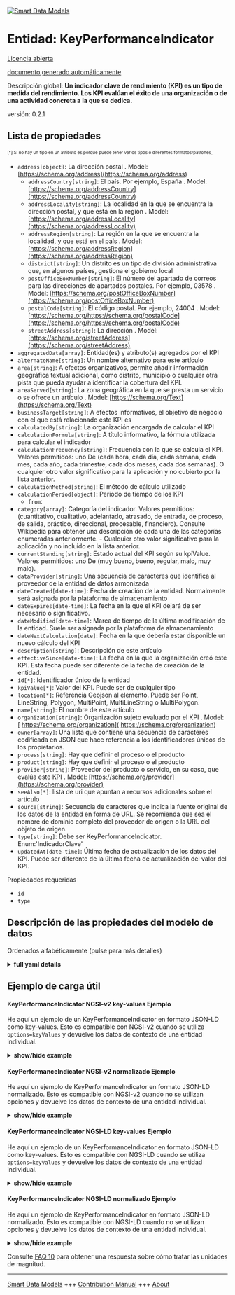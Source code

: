 <!-- 10-Header -->      
[![Smart Data Models](https://smartdatamodels.org/wp-content/uploads/2022/01/SmartDataModels_logo.png "Logo")](https://smartdatamodels.org)      
Entidad: KeyPerformanceIndicator      
================================<!-- /10-Header -->      
<!-- 15-License -->      
[Licencia abierta](https://github.com/smart-data-models//dataModel.KeyPerformanceIndicator/blob/master/KeyPerformanceIndicator/LICENSE.md)      
[documento generado automáticamente](https://docs.google.com/presentation/d/e/2PACX-1vTs-Ng5dIAwkg91oTTUdt8ua7woBXhPnwavZ0FxgR8BsAI_Ek3C5q97Nd94HS8KhP-r_quD4H0fgyt3/pub?start=false&loop=false&delayms=3000#slide=id.gb715ace035_0_60)      
<!-- /15-License -->      
<!-- 20-Description -->      
Descripción global: **Un indicador clave de rendimiento (KPI) es un tipo de medida del rendimiento. Los KPI evalúan el éxito de una organización o de una actividad concreta a la que se dedica.**      
versión: 0.2.1      
<!-- /20-Description -->      
<!-- 30-PropertiesList -->      
## Lista de propiedades      
<sup><sub>[*] Si no hay un tipo en un atributo es porque puede tener varios tipos o diferentes formatos/patrones</sub></sup>.      
- `address[object]`: La dirección postal  . Model: [https://schema.org/address](https://schema.org/address)	- `addressCountry[string]`: El país. Por ejemplo, España  . Model: [https://schema.org/addressCountry](https://schema.org/addressCountry)      
	- `addressLocality[string]`: La localidad en la que se encuentra la dirección postal, y que está en la región  . Model: [https://schema.org/addressLocality](https://schema.org/addressLocality)      
	- `addressRegion[string]`: La región en la que se encuentra la localidad, y que está en el país  . Model: [https://schema.org/addressRegion](https://schema.org/addressRegion)      
	- `district[string]`: Un distrito es un tipo de división administrativa que, en algunos países, gestiona el gobierno local        
	- `postOfficeBoxNumber[string]`: El número del apartado de correos para las direcciones de apartados postales. Por ejemplo, 03578  . Model: [https://schema.org/postOfficeBoxNumber](https://schema.org/postOfficeBoxNumber)      
	- `postalCode[string]`: El código postal. Por ejemplo, 24004  . Model: [https://schema.org/https://schema.org/postalCode](https://schema.org/https://schema.org/postalCode)      
	- `streetAddress[string]`: La dirección  . Model: [https://schema.org/streetAddress](https://schema.org/streetAddress)      
- `aggregatedData[array]`:  Entidad(es) y atributo(s) agregados por el KPI  - `alternateName[string]`: Un nombre alternativo para este artículo  - `area[string]`: A efectos organizativos, permite añadir información geográfica textual adicional, como distrito, municipio o cualquier otra pista que pueda ayudar a identificar la cobertura del KPI.  - `areaServed[string]`: La zona geográfica en la que se presta un servicio o se ofrece un artículo  . Model: [https://schema.org/Text](https://schema.org/Text)- `businessTarget[string]`: A efectos informativos, el objetivo de negocio con el que está relacionado este KPI es  - `calculatedBy[string]`: La organización encargada de calcular el KPI  - `calculationFormula[string]`: A título informativo, la fórmula utilizada para calcular el indicador  - `calculationFrequency[string]`: Frecuencia con la que se calcula el KPI. Valores permitidos: uno De (cada hora, cada día, cada semana, cada mes, cada año, cada trimestre, cada dos meses, cada dos semanas). O cualquier otro valor significativo para la aplicación y no cubierto por la lista anterior.  - `calculationMethod[string]`: El método de cálculo utilizado  - `calculationPeriod[object]`: Periodo de tiempo de los KPI  	- `from`:         
- `category[array]`: Categoría del indicador. Valores permitidos: (cuantitativo, cualitativo, adelantado, atrasado, de entrada, de proceso, de salida, práctico, direccional, procesable, financiero). Consulte Wikipedia para obtener una descripción de cada una de las categorías enumeradas anteriormente. - Cualquier otro valor significativo para la aplicación y no incluido en la lista anterior.  - `currentStanding[string]`: Estado actual del KPI según su kpiValue. Valores permitidos: uno De (muy bueno, bueno, regular, malo, muy malo).  - `dataProvider[string]`: Una secuencia de caracteres que identifica al proveedor de la entidad de datos armonizada  - `dateCreated[date-time]`: Fecha de creación de la entidad. Normalmente será asignada por la plataforma de almacenamiento  - `dateExpires[date-time]`: La fecha en la que el KPI dejará de ser necesario o significativo.  - `dateModified[date-time]`: Marca de tiempo de la última modificación de la entidad. Suele ser asignada por la plataforma de almacenamiento  - `dateNextCalculation[date]`: Fecha en la que debería estar disponible un nuevo cálculo del KPI  - `description[string]`: Descripción de este artículo  - `effectiveSince[date-time]`: La fecha en la que la organización creó este KPI. Esta fecha puede ser diferente de la fecha de creación de la entidad.  - `id[*]`: Identificador único de la entidad  - `kpiValue[*]`: Valor del KPI. Puede ser de cualquier tipo  - `location[*]`: Referencia Geojson al elemento. Puede ser Point, LineString, Polygon, MultiPoint, MultiLineString o MultiPolygon.  - `name[string]`: El nombre de este artículo  - `organization[string]`: Organización sujeto evaluado por el KPI  . Model: [ https://schema.org/organization]( https://schema.org/organization)- `owner[array]`: Una lista que contiene una secuencia de caracteres codificada en JSON que hace referencia a los identificadores únicos de los propietarios.  - `process[string]`: Hay que definir el proceso o el producto  - `product[string]`: Hay que definir el proceso o el producto  - `provider[string]`: Proveedor del producto o servicio, en su caso, que evalúa este KPI  . Model: [https://schema.org/provider](https://schema.org/provider)- `seeAlso[*]`: lista de uri que apuntan a recursos adicionales sobre el artículo  - `source[string]`: Secuencia de caracteres que indica la fuente original de los datos de la entidad en forma de URL. Se recomienda que sea el nombre de dominio completo del proveedor de origen o la URL del objeto de origen.  - `type[string]`: Debe ser KeyPerformanceIndicator. Enum:'IndicadorClave'  - `updatedAt[date-time]`: Última fecha de actualización de los datos del KPI. Puede ser diferente de la última fecha de actualización del valor del KPI.  <!-- /30-PropertiesList -->      
<!-- 35-RequiredProperties -->      
Propiedades requeridas      
- `id`  - `type`  <!-- /35-RequiredProperties -->      
<!-- 40-RequiredProperties -->      
<!-- /40-RequiredProperties -->      
<!-- 50-DataModelHeader -->      
## Descripción de las propiedades del modelo de datos      
Ordenados alfabéticamente (pulse para más detalles)      
<!-- /50-DataModelHeader -->      
<!-- 60-ModelYaml -->      
<details><summary><strong>full yaml details</strong></summary>        
```yaml      
KeyPerformanceIndicator:        
  description: A Key Performance Indicator (KPI) is a type of performance measurement. KPIs evaluate the success of an organization or of a particular activity in which it engages.        
  properties:        
    address:        
      description: The mailing address        
      properties:        
        addressCountry:        
          description: 'The country. For example, Spain'        
          type: string        
          x-ngsi:        
            model: https://schema.org/addressCountry        
            type: Property        
        addressLocality:        
          description: 'The locality in which the street address is, and which is in the region'        
          type: string        
          x-ngsi:        
            model: https://schema.org/addressLocality        
            type: Property        
        addressRegion:        
          description: 'The region in which the locality is, and which is in the country'        
          type: string        
          x-ngsi:        
            model: https://schema.org/addressRegion        
            type: Property        
        district:        
          description: 'A district is a type of administrative division that, in some countries, is managed by the local government'        
          type: string        
          x-ngsi:        
            type: Property        
        postOfficeBoxNumber:        
          description: 'The post office box number for PO box addresses. For example, 03578'        
          type: string        
          x-ngsi:        
            model: https://schema.org/postOfficeBoxNumber        
            type: Property        
        postalCode:        
          description: 'The postal code. For example, 24004'        
          type: string        
          x-ngsi:        
            model: https://schema.org/https://schema.org/postalCode        
            type: Property        
        streetAddress:        
          description: The street address        
          type: string        
          x-ngsi:        
            model: https://schema.org/streetAddress        
            type: Property        
        streetNr:        
          description: Number identifying a specific property on a public street        
          type: string        
          x-ngsi:        
            type: Property        
      type: object        
      x-ngsi:        
        model: https://schema.org/address        
        type: Property        
    aggregatedData:        
      description: ' Entity(ies) and attribute(s) aggregated by the KPI'        
      items:        
        properties:        
          attrs:        
            items:        
              type: string        
            minItems: 1        
            type: array        
          entityType:        
            type: string        
        type: object        
      minItems: 1        
      type: array        
      x-ngsi:        
        type: Property        
    alternateName:        
      description: An alternative name for this item        
      type: string        
      x-ngsi:        
        type: Property        
    area:        
      description: 'For organizational purposes, it allows to add extra textual geographical information such as district, borough, or any other hint which can help to identify the KPI coverage'        
      type: string        
      x-ngsi:        
        type: Property        
    areaServed:        
      description: The geographic area where a service or offered item is provided        
      type: string        
      x-ngsi:        
        model: https://schema.org/Text        
        type: Property        
    businessTarget:        
      description: 'For informative purposes, the business target to which this KPI is related to'        
      type: string        
      x-ngsi:        
        type: Property        
    calculatedBy:        
      description: The organization in charge of calculating the KPI        
      type: string        
      x-ngsi:        
        type: Property        
    calculationFormula:        
      description: 'For informative purposes, the formula used for calculating the indicator'        
      type: string        
      x-ngsi:        
        type: Property        
    calculationFrequency:        
      description: 'How often the KPI is calculated. Allowed values: one Of (hourly, daily, weekly, monthly, yearly, quarterly, bimonthly, biweekly). Or any other value meaningful for the application and not covered by the above list'        
      enum:        
        - hourly        
        - daily        
        - weekly        
        - monthly        
        - yearly        
        - quarterly        
        - bimonthly        
        - biweekly        
      type: string        
      x-ngsi:        
        type: Property        
    calculationMethod:        
      description: The calculation method used        
      enum:        
        - manual        
        - automatic        
        - semiautomatic        
      type: string        
      x-ngsi:        
        type: Property        
    calculationPeriod:        
      description: KPI's period of time        
      properties:        
        from:        
          format: date        
          type: string        
        to:        
          format: date        
          type: string        
      type: object        
      x-ngsi:        
        type: Property        
    category:        
      description: 'Indicator category. Allowed values: (quantitative, qualitative, leading, lagging, input, process, output, practical, directional, actionable, financial). Check Wikipedia for a description of each category listed above. - Any other value meaningful to the application and not covered by the above list'        
      items:        
        enum:        
          - actionable        
          - directional        
          - financial        
          - input        
          - lagging        
          - leading        
          - output        
          - practical        
          - process        
          - qualitative        
          - quantitative        
        type: string        
      minItems: 1        
      type: array        
      x-ngsi:        
        type: Property        
    currentStanding:        
      description: 'The KPI''s current standing as per its kpiValue. Allowed values: one Of (very good, good, fair, bad, very bad)'        
      enum:        
        - veryGood        
        - good        
        - fair        
        - bad        
        - veryBad        
      type: string        
      x-ngsi:        
        type: Property        
    dataProvider:        
      description: A sequence of characters identifying the provider of the harmonised data entity        
      type: string        
      x-ngsi:        
        type: Property        
    dateCreated:        
      description: Entity creation timestamp. This will usually be allocated by the storage platform        
      format: date-time        
      type: string        
      x-ngsi:        
        type: Property        
    dateExpires:        
      description: The date on which the KPI will be no longer necessary or meaningful        
      format: date-time        
      type: string        
      x-ngsi:        
        type: Property        
    dateModified:        
      description: Timestamp of the last modification of the entity. This will usually be allocated by the storage platform        
      format: date-time        
      type: string        
      x-ngsi:        
        type: Property        
    dateNextCalculation:        
      description: Date on which a new calculation of the KPI should be available        
      format: date        
      type: string        
      x-ngsi:        
        type: Property        
    description:        
      description: A description of this item        
      type: string        
      x-ngsi:        
        type: Property        
    effectiveSince:        
      description: The date on which the organization created this KPI. This date might be different than the entity creation date        
      format: date-time        
      type: string        
      x-ngsi:        
        type: Property        
    id:        
      anyOf:        
        - description: Identifier format of any NGSI entity        
          maxLength: 256        
          minLength: 1        
          pattern: ^[\w\-\.\{\}\$\+\*\[\]`|~^@!,:\\]+$        
          type: string        
          x-ngsi:        
            type: Property        
        - description: Identifier format of any NGSI entity        
          format: uri        
          type: string        
          x-ngsi:        
            type: Property        
      description: Unique identifier of the entity        
      x-ngsi:        
        type: Property        
    kpiValue:        
      description: Value of the KPI. It can be of any type        
      oneOf:        
        - type: string        
        - type: number        
        - type: boolean        
        - type: object        
        - type: array        
      x-ngsi:        
        type: Property        
    location:        
      description: 'Geojson reference to the item. It can be Point, LineString, Polygon, MultiPoint, MultiLineString or MultiPolygon'        
      oneOf:        
        - description: Geojson reference to the item. Point        
          properties:        
            bbox:        
              items:        
                type: number        
              minItems: 4        
              type: array        
            coordinates:        
              items:        
                type: number        
              minItems: 2        
              type: array        
            type:        
              enum:        
                - Point        
              type: string        
          required:        
            - type        
            - coordinates        
          title: GeoJSON Point        
          type: object        
          x-ngsi:        
            type: GeoProperty        
        - description: Geojson reference to the item. LineString        
          properties:        
            bbox:        
              items:        
                type: number        
              minItems: 4        
              type: array        
            coordinates:        
              items:        
                items:        
                  type: number        
                minItems: 2        
                type: array        
              minItems: 2        
              type: array        
            type:        
              enum:        
                - LineString        
              type: string        
          required:        
            - type        
            - coordinates        
          title: GeoJSON LineString        
          type: object        
          x-ngsi:        
            type: GeoProperty        
        - description: Geojson reference to the item. Polygon        
          properties:        
            bbox:        
              items:        
                type: number        
              minItems: 4        
              type: array        
            coordinates:        
              items:        
                items:        
                  items:        
                    type: number        
                  minItems: 2        
                  type: array        
                minItems: 4        
                type: array        
              type: array        
            type:        
              enum:        
                - Polygon        
              type: string        
          required:        
            - type        
            - coordinates        
          title: GeoJSON Polygon        
          type: object        
          x-ngsi:        
            type: GeoProperty        
        - description: Geojson reference to the item. MultiPoint        
          properties:        
            bbox:        
              items:        
                type: number        
              minItems: 4        
              type: array        
            coordinates:        
              items:        
                items:        
                  type: number        
                minItems: 2        
                type: array        
              type: array        
            type:        
              enum:        
                - MultiPoint        
              type: string        
          required:        
            - type        
            - coordinates        
          title: GeoJSON MultiPoint        
          type: object        
          x-ngsi:        
            type: GeoProperty        
        - description: Geojson reference to the item. MultiLineString        
          properties:        
            bbox:        
              items:        
                type: number        
              minItems: 4        
              type: array        
            coordinates:        
              items:        
                items:        
                  items:        
                    type: number        
                  minItems: 2        
                  type: array        
                minItems: 2        
                type: array        
              type: array        
            type:        
              enum:        
                - MultiLineString        
              type: string        
          required:        
            - type        
            - coordinates        
          title: GeoJSON MultiLineString        
          type: object        
          x-ngsi:        
            type: GeoProperty        
        - description: Geojson reference to the item. MultiLineString        
          properties:        
            bbox:        
              items:        
                type: number        
              minItems: 4        
              type: array        
            coordinates:        
              items:        
                items:        
                  items:        
                    items:        
                      type: number        
                    minItems: 2        
                    type: array        
                  minItems: 4        
                  type: array        
                type: array        
              type: array        
            type:        
              enum:        
                - MultiPolygon        
              type: string        
          required:        
            - type        
            - coordinates        
          title: GeoJSON MultiPolygon        
          type: object        
          x-ngsi:        
            type: GeoProperty        
      x-ngsi:        
        type: GeoProperty        
    name:        
      description: The name of this item        
      type: string        
      x-ngsi:        
        type: Property        
    organization:        
      description: Subject organization evaluated by the KPI        
      type: string        
      x-ngsi:        
        model: ' https://schema.org/organization'        
        type: Property        
    owner:        
      description: A List containing a JSON encoded sequence of characters referencing the unique Ids of the owner(s)        
      items:        
        anyOf:        
          - description: Identifier format of any NGSI entity        
            maxLength: 256        
            minLength: 1        
            pattern: ^[\w\-\.\{\}\$\+\*\[\]`|~^@!,:\\]+$        
            type: string        
            x-ngsi:        
              type: Property        
          - description: Identifier format of any NGSI entity        
            format: uri        
            type: string        
            x-ngsi:        
              type: Property        
        description: Unique identifier of the entity        
        x-ngsi:        
          type: Property        
      type: array        
      x-ngsi:        
        type: Property        
    process:        
      description: Either process or product must be defined        
      type: string        
      x-ngsi:        
        type: Property        
    product:        
      description: Either process or product must be defined        
      type: string        
      x-ngsi:        
        type: Property        
    provider:        
      description: 'Provider of the product or service, if any, that this KPI evaluates'        
      type: string        
      x-ngsi:        
        model: https://schema.org/provider        
        type: Property        
    seeAlso:        
      description: list of uri pointing to additional resources about the item        
      oneOf:        
        - items:        
            format: uri        
            type: string        
          minItems: 1        
          type: array        
        - format: uri        
          type: string        
      x-ngsi:        
        type: Property        
    source:        
      description: 'A sequence of characters giving the original source of the entity data as a URL. Recommended to be the fully qualified domain name of the source provider, or the URL to the source object'        
      type: string        
      x-ngsi:        
        type: Property        
    type:        
      description: 'It must be KeyPerformanceIndicator. Enum:''KeyPerformanceIndicator'''        
      enum:        
        - KeyPerformanceIndicator        
      type: string        
      x-ngsi:        
        type: Property        
    updatedAt:        
      description: Last update date of the KPI data. This can be different than the last update date of the KPI's value        
      format: date-time        
      type: string        
      x-ngsi:        
        type: Property        
  required:        
    - id        
    - type        
  type: object        
  x-derived-from: ""        
  x-disclaimer: 'Redistribution and use in source and binary forms, with or without modification, are permitted  provided that the license conditions are met. Copyleft (c) 2022 Contributors to Smart Data Models Program'        
  x-license-url: https://github.com/smart-data-models/dataModel.KeyPerformanceIndicator/blob/master/KeyPerformanceIndicator/LICENSE.md        
  x-model-schema: https://smart-data-models.github.io/dataModel.KeyPerformanceIndicator/keyPerformanceIndicator/schema.json        
  x-model-tags: ""        
  x-version: 0.2.1        
```      
</details>        
<!-- /60-ModelYaml -->      
<!-- 70-MiddleNotes -->      
<!-- /70-MiddleNotes -->      
<!-- 80-Examples -->      
## Ejemplo de carga útil      
#### KeyPerformanceIndicator NGSI-v2 key-values Ejemplo      
He aquí un ejemplo de un KeyPerformanceIndicator en formato JSON-LD como key-values. Esto es compatible con NGSI-v2 cuando se utiliza `options=keyValues` y devuelve los datos de contexto de una entidad individual.      
<details><summary><strong>show/hide example</strong></summary>        
```json  
{  
  "id": "kpi-2016-Ciudad-containers-faults",  
  "type": "KeyPerformanceIndicator",  
  "name": "Incidencias-Contenedores-Mensual",  
  "description": "Number of incidences raised on containers per month",  
  "category": [  
    "quantitative"  
  ],  
  "organization": "Ayuntamiento de Ciudad",  
  "provider": "Cleaning Service Provider S.A.",  
  "kpiValue": 20,  
  "currentStanding": "good",  
  "calculationPeriod": {  
    "from": "2016-06-01",  
    "to": "2016-06-30"  
  },  
  "calculationMethod": "automatic",  
  "calculationFrequency": "monthly",  
  "dateModified": "2016-06-29T15:59:09.224Z",  
  "dateNextCalculation": "2016-07-31",  
  "address": {  
    "addressLocality": "Ciudad",  
    "addressCountry": "ESP"  
  },  
  "process": "Garbage Collection"  
}  
```  
</details>      
#### KeyPerformanceIndicator NGSI-v2 normalizado Ejemplo      
He aquí un ejemplo de KeyPerformanceIndicator en formato JSON-LD normalizado. Esto es compatible con NGSI-v2 cuando no se utilizan opciones y devuelve los datos de contexto de una entidad individual.      
<details><summary><strong>show/hide example</strong></summary>        
```json  
{  
  "id": "kpi-2016-Ciudad-containers-faults",  
  "type": "KeyPerformanceIndicator",  
  "category": {  
    "type": "StructuredValue",  
    "value": [  
      "quantitative"  
    ]  
  },  
  "dateModified": {  
    "type": "DateTime",  
    "value": "2016-06-29T15:59:09.224Z"  
  },  
  "calculationFrequency": {  
    "type": "Text",  
    "value": "monthly"  
  },  
  "description": {  
    "type": "Text",  
    "value": "Number of incidences raised on containers per month"  
  },  
  "currentStanding": {  
    "type": "Text",  
    "value": "good"  
  },  
  "address": {  
    "type": "StructuredValue",  
    "value": {  
      "addressLocality": "Ciudad",  
      "addressCountry": "ESP"  
    }  
  },  
  "calculationPeriod": {  
    "type": "StructuredValue",  
    "value": {  
      "to": "2016-06-30",  
      "from": "2016-06-01"  
    }  
  },  
  "dateNextCalculation": {  
    "type": "DateTime",  
    "value": "2016-07-31"  
  },  
  "calculationMethod": {  
    "type": "Text",  
    "value": "automatic"  
  },  
  "provider": {  
    "type": "Text",  
    "value": "Cleaning Service Provider S.A."  
  },  
  "organization": {  
    "type": "Text",  
    "value": "Ayuntamiento de Ciudad"  
  },  
  "kpiValue": {  
    "type": "Number",  
    "value": 20  
  },  
  "name": {  
    "type": "Text",  
    "value": "Incidencias-Contenedores-Mensual"  
  },  
  "process": {  
    "type": "Text",  
    "value": "Garbage Collection"  
  }  
}  
```  
</details>      
#### KeyPerformanceIndicator NGSI-LD key-values Ejemplo      
He aquí un ejemplo de un KeyPerformanceIndicator en formato JSON-LD como key-values. Esto es compatible con NGSI-LD cuando se utiliza `options=keyValues` y devuelve los datos de contexto de una entidad individual.      
<details><summary><strong>show/hide example</strong></summary>        
```json  
{  
  "id": "urn:ngsi-ld:KeyPerformanceIndicator:kpi-2016-Ciudad-containers-faults",  
  "type": "KeyPerformanceIndicator",  
  "address": {  
    "addressCountry": "ESP",  
    "addressLocality": "Ciudad"  
  },  
  "calculationFrequency": "monthly",  
  "calculationMethod": "automatic",  
  "calculationPeriod": {  
    "from": "2016-06-01",  
    "to": "2016-06-30"  
  },  
  "category": [  
    "quantitative"  
  ],  
  "currentStanding": "good",  
  "dateNextCalculation": "2016-07-31",  
  "description": "Number of incidences raised on containers per month",  
  "kpiValue": 20,  
  "modifiedAt": "2016-06-29T15:59:09.224Z",  
  "name": "Incidencias-Contenedores-Mensual",  
  "organization": "Ayuntamiento de Ciudad",  
  "process": "Garbage Collection",  
  "provider": "Cleaning Service Provider S.A.",  
  "@context": [  
    "https://uri.etsi.org/ngsi-ld/v1/ngsi-ld-core-context.jsonld",  
    "https://raw.githubusercontent.com/smart-data-models/dataModel.KeyPerformanceIndicator/master/context.jsonld"  
  ]  
}  
```  
</details>      
#### KeyPerformanceIndicator NGSI-LD normalizado Ejemplo      
He aquí un ejemplo de KeyPerformanceIndicator en formato JSON-LD normalizado. Esto es compatible con NGSI-LD cuando no se utilizan opciones y devuelve los datos de contexto de una entidad individual.      
<details><summary><strong>show/hide example</strong></summary>        
```json  
{  
  "id": "urn:ngsi-ld:KeyPerformanceIndicator:kpi-2016-Ciudad-containers-faults",  
  "type": "KeyPerformanceIndicator",  
  "address": {  
    "type": "Property",  
    "value": {  
      "addressLocality": "Ciudad",  
      "addressCountry": "ESP",  
      "type": "PostalAddress"  
    }  
  },  
  "calculationFrequency": {  
    "type": "Property",  
    "value": "monthly"  
  },  
  "calculationMethod": {  
    "type": "Property",  
    "value": "automatic"  
  },  
  "calculationPeriod": {  
    "type": "Property",  
    "value": {  
      "to": "2016-06-30",  
      "from": "2016-06-01"  
    }  
  },  
  "category": {  
    "type": "Property",  
    "value": [  
      "quantitative"  
    ]  
  },  
  "currentStanding": {  
    "type": "Property",  
    "value": "good"  
  },  
  "dateNextCalculation": {  
    "type": "Property",  
    "value": {  
      "@type": "DateTime",  
      "@value": "2016-07-31T15:59:09.224Z"  
    }  
  },  
  "description": {  
    "type": "Property",  
    "value": "Number of incidences raised on containers per month"  
  },  
  "kpiValue": {  
    "type": "Property",  
    "value": 20  
  },  
  "modifiedAt": {  
    "type": "Property",  
    "value": {  
      "@type": "DateTime",  
      "@value": "2016-06-29T15:59:09.224Z"  
    }  
  },  
  "name": {  
    "type": "Property",  
    "value": "Incidencias-Contenedores-Mensual"  
  },  
  "organization": {  
    "type": "Property",  
    "value": "Ayuntamiento de Ciudad"  
  },  
  "process": {  
    "type": "Property",  
    "value": "Garbage Collection"  
  },  
  "provider": {  
    "type": "Property",  
    "value": "Cleaning Service Provider S.A."  
  },  
  "@context": [  
    "https://uri.etsi.org/ngsi-ld/v1/ngsi-ld-core-context.jsonld",  
    "https://raw.githubusercontent.com/smart-data-models/dataModel.KeyPerformanceIndicator/master/context.jsonld"  
  ]  
}  
```  
</details><!-- /80-Examples -->      
<!-- 90-FooterNotes -->      
<!-- /90-FooterNotes -->      
<!-- 95-Units -->      
Consulte [FAQ 10](https://smartdatamodels.org/index.php/faqs/) para obtener una respuesta sobre cómo tratar las unidades de magnitud.      
<!-- /95-Units -->      
<!-- 97-LastFooter -->      
---      
[Smart Data Models](https://smartdatamodels.org) +++ [Contribution Manual](https://bit.ly/contribution_manual) +++ [About](https://bit.ly/Introduction_SDM)<!-- /97-LastFooter -->      
